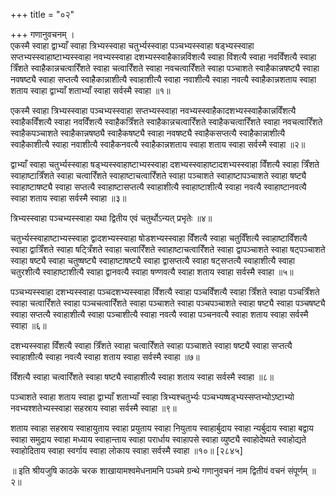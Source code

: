+++
title = "०२"

+++
गणानुवचनम् ।  
एकस्मै स्वाहा द्वाभ्याँ स्वाहा त्रिभ्यस्स्वाहा चतुर्भ्यस्स्वाहा पञ्चभ्यस्स्वाहा षड्भ्यस्स्वाहा सप्तभ्यस्स्वाहाष्टाभ्यस्स्वाहा नवभ्यस्स्वाहा दशभ्यस्स्वाहैकान्नविंशत्यै स्वाहा विंशत्यै स्वाहा नवविँशत्यै स्वाहा त्रिँशते स्वाहैकान्नचत्वारिँशते स्वाहा चत्वारिँशते स्वाहा नवचत्वारिँशते स्वाहा पञ्चाशते स्वाहैकान्नषष्ट्यै स्वाहा नवषष्ट्यै स्वाहा सप्तत्यै स्वाहैकान्नाशीत्यै स्वाहाशीत्यै स्वाहा नवाशीत्यै स्वाहा नवत्यै स्वाहैकान्नशताय स्वाहा शताय स्वाहा द्वाभ्याँ शताभ्याँ स्वाहा सर्वस्मै स्वाहा ॥१॥  
  
एकस्मै स्वाहा त्रिभ्यस्स्वाहा पञ्चभ्यस्स्वाहा सप्तभ्यस्स्वाहा नवभ्यस्स्वाहैकादशभ्यस्स्वाहैकान्नविँशत्यै स्वाहैकविँशत्यै स्वाहा नवविँशत्यै स्वाहैकत्रिँशते स्वाहैकान्नचत्वारिँशते स्वाहैकचत्वारिँशते स्वाहा नवचत्वारिँशते स्वाहैकपञ्चाशते स्वाहैकान्नषष्ठ्यै स्वाहैकषष्ट्यै स्वाहा नवषष्ट्यै स्वाहैकसप्तत्यै स्वाहैकान्नाशीत्यै स्वाहैकाशीत्यै स्वाहा नवाशीत्यै स्वाहैकनवत्यै स्वाहैकान्नशताय स्वाहा शताय स्वाहा सर्वस्मै स्वाहा ॥२॥  
  
द्वाभ्याँ स्वाहा चतुर्भ्यस्स्वाहा षड्भ्यस्स्वाहाष्टाभ्यस्स्वाहा दशभ्यस्स्वाहाष्टादशभ्यस्स्वाहा विँशत्यै स्वाहा त्रिँशते स्वाहाष्टात्रिँशते स्वाहा चत्वारिँशते स्वाहाष्टाचत्वारिँशते स्वाहा पञ्चाशते स्वाहाष्टापञ्चाशते स्वाहा षष्ट्यै स्वाहाष्टाषष्ट्यै स्वाहा सप्तत्यै स्वाहाष्टासप्तत्यै स्वाहाशीत्यै स्वाहाष्टाशीत्यै स्वाहा नवत्यै स्वाहाष्टानवत्यै स्वाहा शताय स्वाहा सर्वस्मै स्वाहा ॥३॥  
  
त्रिभ्यस्स्वाहा पञ्चभ्यस्स्वाहा यथा द्वितीय एवं चतुर्थोऽन्यत् प्रभृतेः ॥४॥  
  
चतुर्भ्यस्स्वाहाष्टाभ्यस्स्वाहा द्वादशभ्यस्स्वाहा षोडशभ्यस्स्वाहा विँशत्यै स्वाहा चतुर्विँशत्यै स्वाहाष्टाविँशत्यै स्वाहा द्वात्रिँशते स्वाहा षट्त्रिँशते स्वाहा चत्वारिँशते स्वाहाष्टाचत्वारिँशते स्वाहा द्वापञ्चाशते स्वाहा षट्पञ्चाशते स्वाहा षष्ट्यै स्वाहा चतुष्षष्ट्यै स्वाहाष्टाषष्ट्यै स्वाहा द्वासप्तत्यै स्वाहा षट्सप्तत्यै स्वाहाशीत्यै स्वाहा चतुरशीत्यै स्वाहाष्टाशीत्यै स्वाहा द्वानवत्यै स्वाहा षण्णवत्यै स्वाहा शताय स्वाहा सर्वस्मै स्वाहा ॥५॥  
  
पञ्चभ्यस्स्वाहा दशभ्यस्स्वाहा पञ्चदशभ्यस्स्वाहा विँशत्यै स्वाहा पञ्चविँशत्यै स्वाहा त्रिँशते स्वाहा पञ्चत्रिँशते स्वाहा चत्वारिँशते स्वाहा पञ्चचत्वारिँशते स्वाहा पञ्चाशते स्वाहा पञ्चपञ्चाशते स्वाहा षष्ट्यै स्वाहा पञ्चषष्ट्यै स्वाहा सप्तत्यै स्वाहाशीत्यै स्वाहा पञ्चाशीत्यै स्वाहा नवत्यै स्वाहा पञ्चनवत्यै स्वाहा शताय स्वाहा सर्वस्मै स्वाहा ॥६॥  
  
दशभ्यस्स्वाहा विँशत्यै स्वाहा त्रिँशते स्वाहा चत्वारिँशते स्वाहा पञ्चाशते स्वाहा षष्ट्यै स्वाहा सप्तत्यै स्वाहाशीत्यै स्वाहा नवत्यै स्वाहा शताय स्वाहा सर्वस्मै स्वाहा ॥७॥  
  
विँशत्यै स्वाहा चत्वारिँशते स्वाहा षष्ट्यै स्वाहाशीत्यै स्वाहा शताय स्वाहा सर्वस्मै स्वाहा ॥८॥  
  
पञ्चाशते स्वाहा शताय स्वाहा द्वाभ्याँ शताभ्याँ स्वाहा त्रिभ्यश्चतुर्भ्यः पञ्चभ्यष्षड्भ्यस्सप्तभ्योऽष्टाभ्यो नवभ्यश्शतेभ्यस्स्वाहा सहस्राय स्वाहा सर्वस्मै स्वाहा ॥९॥  
  
शताय स्वाहा सहस्राय स्वाहायुताय स्वाहा प्रयुताय स्वाहा नियुताय स्वाहार्बुदाय स्वाहा न्यर्बुदाय स्वाहा बद्वाय स्वाहा समुद्राय स्वाहा मध्याय स्वाहान्ताय स्वाहा परार्धाय स्वाहापसे स्वाहा व्युष्ट्यै स्वाहोदेष्यते स्वाहोद्यते स्वाहोदिताय स्वाहा स्वर्गाय स्वाहा लोकाय स्वाहा सर्वस्मै स्वाहा ॥१०॥ [२८४५]  
  
  
॥ इति श्रीयजुषि काठके चरक शाखायामश्वमेधनामनि पञ्चमे ग्रन्थे गणानुवचनं नाम द्वितीयं वचनं संपूर्णम् ॥२॥